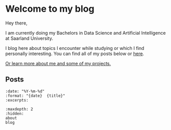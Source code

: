 # Welcome to my blog

Hey there,

I am currently doing my Bachelors in Data Science and Artificial Intelligence at Saarland University.

I blog here about topics I encounter while studying or which I find personally interesting.
You can find all of my posts below or [here](blog.md).

[Or learn more about me and some of my projects.](about.md)


## Posts
```{postlist}
:date: "%Y-%m-%d"
:format: "{date}  {title}"
:excerpts:
```

```{toctree}
:maxdepth: 2
:hidden:
about
blog
```